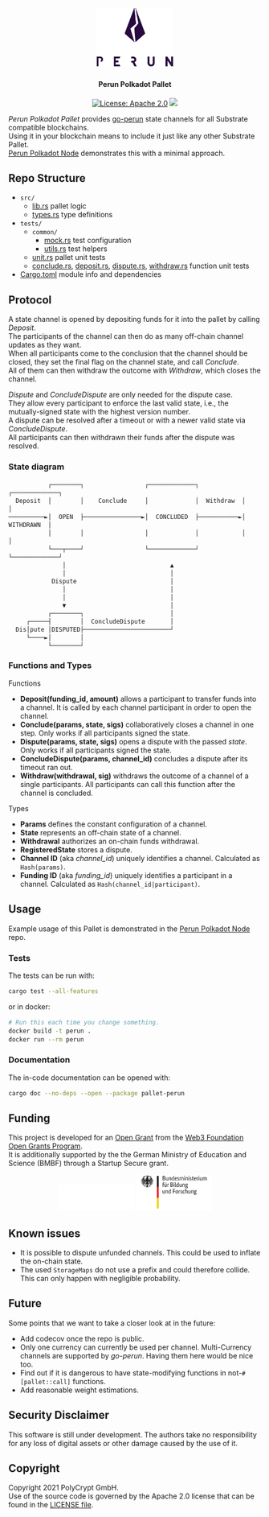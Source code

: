 <h1 align="center"><br>
    <a href="https://perun.network/"><img src=".assets/go_perun.png" alt="Perun" width="30%"></a>
<br></h1>

<h4 align="center">Perun Polkadot Pallet</h4>

<p align="center">
  <a href="https://www.apache.org/licenses/LICENSE-2.0.txt"><img src="https://img.shields.io/badge/license-Apache%202-blue" alt="License: Apache 2.0"></a>
  <a href="https://github.com/perun-network/perun-polkadot-pallet/actions/workflows/rust.yml"><img src="https://github.com/perun-network/perun-polkadot-pallet/actions/workflows/rust.yml/badge.svg"></a>
</p>

*Perun Polkadot Pallet* provides [go-perun] state channels for all Substrate compatible blockchains.  
Using it in your blockchain means to include it just like any other Substrate Pallet.  
[Perun Polkadot Node] demonstrates this with a minimal approach.

## Repo Structure

* `src/`
  * [lib.rs] pallet logic
  * [types.rs] type definitions
* `tests/`
  * `common/`
    * [mock.rs] test configuration
    * [utils.rs] test helpers
  * [unit.rs] pallet unit tests
  * [conclude.rs], [deposit.rs], [dispute.rs], [withdraw.rs] function unit tests
* [Cargo.toml] module info and dependencies

## Protocol

A state channel is opened by depositing funds for it into the pallet by calling *Deposit*.  
The participants of the channel can then do as many off-chain channel updates as they want.  
When all participants come to the conclusion that the channel should be closed, they set the final flag on the channel state, and call *Conclude*.  
All of them can then withdraw the outcome with *Withdraw*, which closes the channel.  

*Dispute* and *ConcludeDispute* are only needed for the dispute case.  
They allow every participant to enforce the last valid state, i.e., the mutually-signed state with the highest version number.  
A dispute can be resolved after a timeout or with a newer valid state via *ConcludeDispute*.  
All participants can then withdrawn their funds after the dispute was resolved.

### State diagram

```pre
           ┌────────┐                 ┌─────────────┐            ┌─────────────┐
  Deposit  │        │    Conclude     │             │  Withdraw  │             │
──────────►│  OPEN  ├────────────────►│  CONCLUDED  ├───────────►│  WITHDRAWN  │
           │        │                 │             │            │             │
           └───┬────┘                 └─────────────┘            └─────────────┘
               │                             ▲
               │                             │
            Dispute                          │
               │                             │
               │                             │
               ▼                             │
           ┌────────┐                        │
     ┌─────┤        │  ConcludeDispute       │
  Dis│pute │DISPUTED├────────────────────────┘
     └────►│        │
           └────────┘
```

### Functions and Types

Functions
- **Deposit(funding_id, amount)** allows a participant to transfer funds into a channel. It is called by each channel participant in order to open the channel.
- **Conclude(params, state, sigs)** collaboratively closes a channel in one step. Only works if all participants signed the state.
- **Dispute(params, state, sigs)** opens a dispute with the passed *state*. Only works if all participants signed the state.
- **ConcludeDispute(params, channel_id)** concludes a dispute after its timeout ran out.
- **Withdraw(withdrawal, sig)** withdraws the outcome of a channel of a single participants. All participants can call this function after the channel is concluded.

Types
- **Params** defines the constant configuration of a channel.
- **State** represents an off-chain state of a channel.
- **Withdrawal** authorizes an on-chain funds withdrawal.
- **RegisteredState** stores a dispute.
- **Channel ID** (aka *channel_id*) uniquely identifies a channel. Calculated as `Hash(params)`.
- **Funding ID** (aka *funding_id*) uniquely identifies a participant in a channel. Calculated as `Hash(channel_id|participant)`.


## Usage

Example usage of this Pallet is demonstrated in the [Perun Polkadot Node] repo.
### Tests

The tests can be run with:
```bash
cargo test --all-features
```

or in docker:

```bash
# Run this each time you change something.
docker build -t perun .
docker run --rm perun
```

### Documentation

The in-code documentation can be opened with:

```bash
cargo doc --no-deps --open --package pallet-perun
```

## Funding

This project is developed for an [Open Grant] from the [Web3 Foundation] [Open Grants Program].  
It is additionally supported by the the German Ministry of Education and Science (BMBF) through a Startup Secure grant.  
<p align="center">
<a href="https://web3.foundation/about/"><img src=".assets/supported.png" width="30%"></a>
<a href="https://www.bmbf.de/"><img src=".assets/bmbf.svg" width="30%"></a>
</p>

## Known issues

- It is possible to dispute unfunded channels. This could be used to inflate the on-chain state.
- The used `StorageMaps` do not use a prefix and could therefore collide. This can only happen with negligible probability.

## Future

Some points that we want to take a closer look at in the future:

- Add codecov once the repo is public.
- Only one currency can currently be used per channel. Multi-Currency channels are supported by *go-perun*. Having them here would be nice too.
- Find out if it is dangerous to have state-modifying functions in not-`#[pallet::call]` functions.
- Add reasonable weight estimations.

## Security Disclaimer

This software is still under development.
The authors take no responsibility for any loss of digital assets or other damage caused by the use of it.
## Copyright

Copyright 2021 PolyCrypt GmbH.  
Use of the source code is governed by the Apache 2.0 license that can be found in the [LICENSE file](LICENSE).

<!--- Links -->

[go-perun]: https://github.com/hyperledger-labs/go-perun
[Perun Pallet]: https://github.com/perun-network/perun-polkadot-pallet
[node template]: https://github.com/substrate-developer-hub/substrate-node-template
[frontend template]: https://github.com/substrate-developer-hub/substrate-front-end-template

[Perun Polkadot Node]: https://github.com/perun-network/perun-polkadot-node
[Open Grant]: https://github.com/perun-network/Open-Grants-Program/blob/master/applications/perun_channels.md#w3f-open-grant-proposal
[Web3 Foundation]: https://web3.foundation/about/
[Open Grants Program]: https://github.com/w3f/Open-Grants-Program#open-grants-program-

[lib.rs]: src/lib.rs
[types.rs]: src/types.rs
[utils.rs]: tests/common/utils.rs
[mock.rs]: tests/common/mock.rs
[unit.rs]: tests/unit.rs
[conclude.rs]: tests/conclude.rs
[deposit.rs]: tests/deposit.rs
[dispute.rs]: tests/dispute.rs
[withdraw.rs]: tests/withdraw.rs
[Cargo.toml]: Cargo.toml
